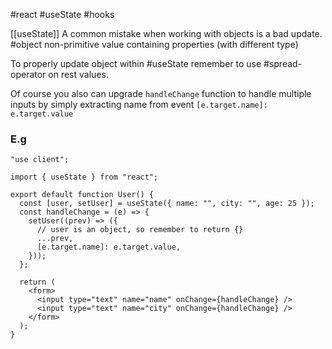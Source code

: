 #react #useState #hooks 

[[useState]]
A common mistake when working with objects is a bad update. #object non-primitive value containing properties (with different type)

To properly update object within #useState remember to use #spread-operator on rest values.

Of course you also can upgrade `handleChange` function to handle multiple inputs by simply extracting name from event `[e.target.name]: e.target.value`

### E.g

```tsx
"use client";

import { useState } from "react";

export default function User() {
  const [user, setUser] = useState({ name: "", city: "", age: 25 });
  const handleChange = (e) => {
    setUser((prev) => ({
      // user is an object, so remember to return {}
      ...prev,
      [e.target.name]: e.target.value,
    }));
  };

  return (
    <form>
      <input type="text" name="name" onChange={handleChange} />
      <input type="text" name="city" onChange={handleChange} />
    </form>
  );
}
```
